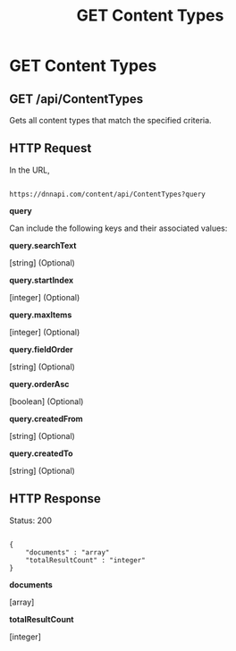 ﻿---
uid: api-contenttypes-get
locale: en
title: GET Content Types
dnneditions: 
dnnversion: 09.02.00
related-topics: api-contenttypes-id-get,api-contenttypes-post,api-contenttypes-id-put,api-contenttypes-id-delete,about-structured-content-api-get-responses
---

# GET Content Types

## GET /api/ContentTypes

Gets all content types that match the specified criteria.

## HTTP Request

In the URL,

```

https://dnnapi.com/content/api/ContentTypes?query

```

**query**

Can include the following keys and their associated values:

**query.searchText**

\[string\] (Optional)

**query.startIndex**

\[integer\] (Optional)

**query.maxItems**

\[integer\] (Optional)

**query.fieldOrder**

\[string\] (Optional)

**query.orderAsc**

\[boolean\] (Optional)

**query.createdFrom**

\[string\] (Optional)

**query.createdTo**

\[string\] (Optional)

## HTTP Response

Status: 200

```

{
    "documents" : "array"
    "totalResultCount" : "integer"
}

```

**documents**

\[array\]

**totalResultCount**

\[integer\]
